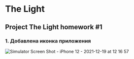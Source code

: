 # The Light

## Project The Light homework #1

### 1. Добавлена иконка приложения 

![Simulator Screen Shot - iPhone 12 - 2021-12-19 at 12 16 57](https://user-images.githubusercontent.com/86856995/146669974-aeb941a1-85be-4a8b-b1d3-b9c0e3f6b6e4.png)

